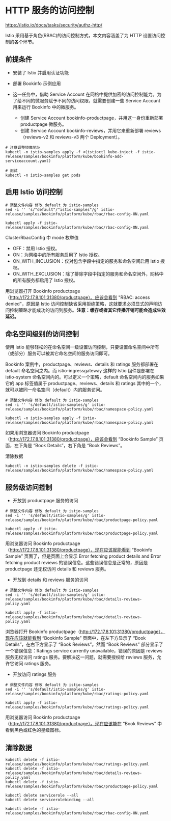 # HTTP 服务的访问控制

<https://istio.io/docs/tasks/security/authz-http/>

Istio 采用基于角色(RBAC)的访问控制方式，本文内容涵盖了为 HTTP 设置访问控制的各个环节。

## 前提条件

- 安装了 Istio 并启用认证功能
- 部署 Bookinfo 示例应用

- 这一任务中，借助 Service Account 在网格中提供加密的访问控制能力。为了给不同的微服务赋予不同的访问权限，就需要创建一些 Service Account 用来运行 Bookinfo 中的微服务。
  - 创建 Service Account bookinfo-productpage，并用这一身份重新部署 productpage 微服务。
  - 创建 Service Account bookinfo-reviews，并用它来重新部署 reviews（reviews-v2 和 reviews-v3 两个 Deployment）。

```shell
# 注意调整镜像地址
kubectl -n istio-samples apply -f <(istioctl kube-inject -f istio-release/samples/bookinfo/platform/kube/bookinfo-add-serviceaccount.yaml)

# 测试
kubectl -n istio-samples get pods
```

## 启用 Istio 访问控制

```shell
# 调整文件内容 修改 default 为 istio-samples
sed -i '' 's/"default"/"istio-samples"/g' istio-release/samples/bookinfo/platform/kube/rbac/rbac-config-ON.yaml

kubectl apply -f istio-release/samples/bookinfo/platform/kube/rbac/rbac-config-ON.yaml
```

ClusterRbacConfig 中 mode 枚举值

- OFF：禁用 Istio 授权。
- ON：为网格中的所有服务启用了 Istio 授权。
- ON_WITH_INCLUSION：仅对包含字段中指定的服务和命名空间启用 Istio 授权。
- ON_WITH_EXCLUSION：除了排除字段中指定的服务和命名空间外，网格中的所有服务都启用了 Istio 授权。

用浏览器打开 Bookinfo productpage（http://172.17.8.101:31380/productpage）。应该会看到 "RBAC: access denied"，原因是 Istio 访问控制缺省采用拒绝策略，这就要求必须显式的声明访问控制策略才能成功的访问到服务。**注意：缓存或者其它传播开销可能会造成生效延迟。**

## 命名空间级别的访问控制

使用 Istio 能够轻松的在命名空间一级设置访问控制，只要设置命名空间中所有（或部分）服务可以被其它命名空间的服务访问即可。

Bookinfo 案例中，productpage、reviews、details 和 ratings 服务都部署在 default 命名空间之内。而 istio-ingressgateway 这样的 Istio 组件是部署在 istio-system 命名空间内的。可以定义一个策略，default 命名空间内的服务如果它的 app 标签值属于 productpage、reviews、details 和 ratings 其中的一个，就可以被同一命名空间（default）内的服务访问。

```shell
# 调整文件内容 修改 default 为 istio-samples
sed -i '' 's/default/istio-samples/g' istio-release/samples/bookinfo/platform/kube/rbac/namespace-policy.yaml

kubectl -n istio-samples apply -f istio-release/samples/bookinfo/platform/kube/rbac/namespace-policy.yaml
```

如果用浏览器访问 Bookinfo productpage（http://172.17.8.101:31380/productpage），应该会看到 “Bookinfo Sample” 页面，左下角是 “Book Details”，右下角是 “Book Reviews”。

清除数据

```shell
kubectl -n istio-samples delete -f istio-release/samples/bookinfo/platform/kube/rbac/namespace-policy.yaml
```

## 服务级访问控制

- 开放到 productpage 服务的访问

```shell
# 调整文件内容 修改 default 为 istio-samples
sed -i '' 's/default/istio-samples/g' istio-release/samples/bookinfo/platform/kube/rbac/productpage-policy.yaml

kubectl apply -f istio-release/samples/bookinfo/platform/kube/rbac/productpage-policy.yaml
```

用浏览器访问 Bookinfo productpage（http://172.17.8.101:31380/productpage），现在应该就能看到 “Bookinfo Sample” 页面了，但是页面上会显示 Error fetching product details and Error fetching product reviews 的错误信息。这些错误信息是正常的，原因是 productpage 还无权访问 details 和 reviews 服务。

- 开放到 details 和 reviews 服务的访问

```shell
# 调整文件内容 修改 default 为 istio-samples
sed -i '' 's/default/istio-samples/g' istio-release/samples/bookinfo/platform/kube/rbac/details-reviews-policy.yaml

kubectl apply -f istio-release/samples/bookinfo/platform/kube/rbac/details-reviews-policy.yaml
```

浏览器打开 Bookinfo productpage（http://172.17.8.101:31380/productpage），现在应该就能看到 “Bookinfo Sample” 页面中，在左下方显示了 “Book Details”，在右下方显示了 “Book Reviews”。然而 “Book Reviews” 部分显示了一个错误信息：Ratings service currently unavailable，错误的原因是 reviews 服务无权访问 ratings 服务。要解决这一问题，就需要授权给 reviews 服务，允许它访问 ratings 服务。

- 开放访问 ratings 服务

```shell
# 调整文件内容 修改 default 为 istio-samples
sed -i '' 's/default/istio-samples/g' istio-release/samples/bookinfo/platform/kube/rbac/ratings-policy.yaml

kubectl apply -f istio-release/samples/bookinfo/platform/kube/rbac/ratings-policy.yaml
```

用浏览器访问 Bookinfo productpage（http://172.17.8.101:31380/productpage）。现在应该能在 “Book Reviews” 中看到黑色或红色的星级图标。

## 清除数据

```shell
kubectl delete -f istio-release/samples/bookinfo/platform/kube/rbac/ratings-policy.yaml
kubectl delete -f istio-release/samples/bookinfo/platform/kube/rbac/details-reviews-policy.yaml
kubectl delete -f istio-release/samples/bookinfo/platform/kube/rbac/productpage-policy.yaml

kubectl delete servicerole --all
kubectl delete servicerolebinding --all

kubectl delete -f istio-release/samples/bookinfo/platform/kube/rbac/rbac-config-ON.yaml
```
